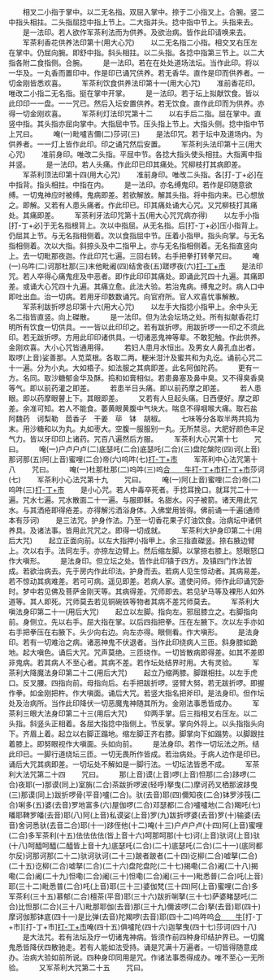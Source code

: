 <!-- { "loadSidebar": true } -->
　　相叉二小指于掌中。以二无名指。双屈入掌中。捺于二小指叉上。合腕。竖二中指头相拄。二头指屈捻中指上节上。二大指并头。捻中指中节上。头指来去。
　　是一法印。若人欲作军茶利法而为供养。及欲治病。皆作此印请唤来去。
　　军茶利香花供养法印第十(用大心咒)
　　以二无名指二小指。相交叉右压左在掌中。仍屈向腕。即舒中指。斜头相拄。以二头指。各捻中指第三节上。以二大指各附二食指侧。合腕。
　　是一法印。若在在处处道场法坛。当作此印。将以一华及。一丸香而置印中。作是印已诵咒供养。若无香华。直作是印而供养者。一切金刚皆悉欢喜。
　　军茶利饮食供养法印第十一(用大心咒)
　　准前香花印。唯改二小指二无名指。挺在掌中开掌。
　　是一法印。若于坛上拟献饮食。皆以此印印一一盘。一一咒已。然后入坛安置供养。若无饮食。直作此印而为供养。亦得一切金刚欢喜。
　　军茶利灯法印咒第十二
　　以右手后二指。屈在掌中。直竖中指。其头指亦屈向掌中。大指屈中节。压头指上节上。大指头侧。捻中指中节上咒曰。
　　唵(一)毗嚧吉儞(二)莎诃(三)
　　是法印咒。若于坛中及道场内。为供养者。一一灯上皆作此印。印之诵咒然后安置。
　　军茶利头法印第十三(用大心咒)
　　准前身印。唯改二头指。平屈中节。各捻大指头使头相拄。大指离中指并竖。
　　是一法印。若人头痛。作此印已印其痛处。咒柳枝打其病即差。
　　军茶利顶法印第十四(用大心咒)
　　准前身印。唯改二头指。各[打-丁+必]在中指背。指头相拄。中指在内。
　　是一法印。亦名缚鬼印。若作是印随意欲缚。一切鬼神应时被缚。鬼病即差。若欲解放。解其头指。将中指内来。已心想放之。即解。又若有人患头痛者。作此印已。印其痛处诵大心咒。又咒柳枝打其痛处。其痛即差。
　　军茶利牙法印咒第十五(用大心咒咒病亦得)
　　以左手小指[打-丁+必]于无名指根背上。次以中指屈。从无名指。后[打-丁+必]压小指背上。仍屈其上节。与无名指相侧着。次以食指屈中节。压着小指甲。指头向掌。与无名指相侧着。次以大指。斜捺头及中二指甲上。亦与无名指相侧着。无名指直竖向上。去一切毗那夜迦。作此印咒七遍。三回右转。右手把拳打转拳咒曰。
　　唵(一)乌吽(二)诃那杜那(三)末他毗阇(四)结舍夜(五)蹉啰夜(六)[打-丁+巿](七)
　　是法印咒。若人卒得心痛鬼疰及中恶者。即作此印印其痛处。即诵此咒四十九遍。其痛即差。或诵大心咒四十九遍。其痛立愈。此法大验。若治鬼病。缚鬼之时。病人口中即吐出血。治一切病。若用牙印数数诵咒。向官府所。官人欢喜忧事解散。
　　军茶利跋折啰总印第十六(用大心咒)
　　以左手大指捻小指甲上。余中头无名二指皆直竖。向上磔散。
　　是一法印。但为法会坛场之处。所有拟献香花灯明所有饮食一切供具。一一皆以此印印之。若有跋折啰。用跋折啰一一印之不须此印。若无跋折啰。方用此印印诸供具。一切诸恶鬼神等辈。不敢犯触。作此供养。金刚欢喜。大小心咒皆通用得。
　　若妇人患月水恒出。及男女人鼻孔血出者。取啰(上音)娑善那。人苋菜根。各取二两。粳米泔汁及蜜共和为丸讫。诵前心咒二十一遍。分为小丸。大如梧子。如法服之其病即差。此名阿伽陀药。
　　更有一方。名同。取沙糖郁金华及酥。捣和如膏相似。若患鼻塞及鼻中臭。又不得臭香臭等气。即以前药灌之即差。
　　若患半日头痛。即以前药摩之即差。
　　若人患眼。即以药摩眼瞽上下。其眼即差。
　　又若有人旦起头痛。日西便好。摩之即差。余准可知。若人不能食。萎黄眼黄腹中气块大。喘息不得咽喉大痛。取石盐　阿魏药　诃梨勒　茴香子　干姜　荜　钵　胡椒。
　　七味等分各取半两共捣为末。用沙糖和以为丸。丸如枣大。空腹一服服别一丸。无所禁忌。大肥好颜色丰足气力。皆以牙印印上诸药。咒百八遍然后方服。
　　军茶利大心咒第十七
　　咒曰。
　　唵(一)户卢户卢(二)底瑟吒(二合)底瑟吒(二合)(三)盘陀槃陀(四)诃(上音)那诃那(五)阿(上音)蜜哩(二合)帝(六)呜吽(七)[打-丁+巿](八)
　　军茶利中心法咒第十八
　　咒曰。
　　唵(一)杜那杜那(二)呜吽(三)呜[合　　牛](四)[打-丁+巿](五)[打-丁+巿](六)莎诃(七)
　　军茶利小心法咒第十九
　　咒曰。
　　唵(一)阿(上音)蜜哩(二合)帝(二)呜吽(三)[打-丁+巿](四)
　　是小心咒。若人中毒卒死者。手捻耳挽口。就耳咒二十一遍。咒水七遍。咒水散面二十一遍。与服即稣。名甜水。闪子被箭。诸天用此咒水。与其洒疮即得疮差。亦得解污洒浴身体。入佛堂用皆得。佛前诵一千遍(通师本有莎诃)
　　是三法咒。护身作法。乃至一切香花果子灯油饮食。治病坛中诸供养具。及诸法事。皆用此咒咒之。即得一切成就。
　　军茶利大护身印第二十(用后大咒)
　　起立正面向前。以左大指押小指甲上。余三指直磔竖。捺右腋边臂上。次以右手。法同左手。亦捺左边臂上。然后缩左脚。以掌捺右膝上。怒眼怒口作大嗔形。
　　是法身印。但立坛之处。皆作此印镇于四方。及镇四门作法皆成。若欲治病去。先于房内作此印法。护身而去。若病人见生惊动者。其病易差。若不惊动其病难差。若可可病。遥见即差。若病人家。遣使问师。师作此印诵咒卧时。梦中若见佛及菩萨金刚天等。其病得差。咒师即去。若见驴马等及裸形人如外道等。其人即死。咒师莫去若见铜碗铁等物者其病不差咒师莫去。
　　军茶利大嗔法身印第二十一(用后大咒)
　　起立以左脚。指向左。邪屈膝立之。右脚指向前。身侧立。先以右手。屈大指在掌。以后四指把拳。压在左腋下。次以左手亦如右手把拳压在右腋下。头少向右边。向左亦得。眼侧看。作大嗔形。
　　是法身印。若有一切难治之病。诸恶神鬼不伏退者。当作此印绕病人三匝。斜身膝如跪地。起大嗔色。诵后大咒。咒声莫绝。三匝绕作。一切皆散病即得差。如其不差即非鬼病。若其病人不至心者。其病不差。若作坛处结界时用。大有灵验。
　　军茶利大降魔法身印第二十二(用后大咒)
　　起立乃缩两膝。脚跟相拄。以左手虎口。反叉腰。四指向前。母指向后。右手把跋折啰。竖臂大努。若无跋折啰。即握作拳。如金刚把杵。作大嗔面。诵后大咒。若竖大指名把斧印。是法身印。但作坛处及治病所。当作此印降伏一切恶魔鬼神随其所为。金刚法事悉皆成办。
　　军茶利三眼大法身印第二十三(用后大咒)
　　仰两手掌。后三指相叉右压左。以二头指。斜竖头正相着。各屈大指捻中指侧上。节反掌。掌向外将上。以头指指头向下。齐眉上着。起立以右脚正蹋地。缩左脚正齐右膝。脚掌向下如蹋势。以脚跟拄着膝上。即努眼视作大嗔面。头如向前。
　　是法身印。若作一切坛法之所。结此印已。一脚行道绕坛三匝。一切无畏所作皆成。若治病处。于病人边作是印已。诵后大咒其病即差。一切坛处不解如是一脚行法。一切坛法皆悉不成。
　　军茶利大法咒第二十四
　　咒曰。
　　那(上音)谟(上音)啰(上音)怛那(二合)跢啰(二合)夜耶(一)那谟(同上)室旃(二合)茶跋折啰波(轻呼)拏曳(二)摩诃药叉栖那波跢曳(三)那谟(同上)跋折啰骨(平音)嚧(二合)。驮(去音)耶(四)儞知夜(二合)钵罗涉筏(二合)唎多(五)婆(去音)罗地富多(六)屋伽啰(二合)邓瑟都(二合)嚧嚧地(二合)羯吒(七)皤耶鞞罗皤(去音)耶(八)阿(上音)私谟娑(上音)罗(九)跋折啰婆(去音)罗(十)输婆(去音)舍诃悉驮(去音二合)耶(十一)跢侄他(十二)唵(十三)户卢户卢(十四)阿(上音)蜜哩(二合)多军茶利(十五)佉佉佉佉(皆上音十六)呵那呵那(十七)诃(上音)驮诃(上音)驮(十八)呵醯呵醯(二醯皆上音十九)底瑟吒(二合)(二十)底瑟吒(二合)(二十一)(底同都尔反)诃那诃那(二十二)驮诃驮诃(二十三)跛者跛者(二十四)讫柳(二合)嘘拏(二合)(二十五)讫柳(二合)嘘拏(二合)(二十六)盘陀盘陀(二十七)揭嘞(二合)阇(二十八)揭嘞(二合)阇(二十九)怛嘞(二合)阇(三十)怛嘞(二合)阇(三十一)毗悉普(二合)吒(上音)耶(三十二)毗悉普(二合)吒(上音)耶(三十三)婆伽梵(三十四)阿(上音)蜜哩(二合)多军茶利(三十五)慕郁(二合)檀茶(平音)耶(三十六)跋折唎拏(三十七)萨婆睹瑟吒(二合)比怛那(二合)(三十八)毗那耶伽(去音)那(三十九)儞波啰(二合)拏(去音)耶(四十)摩诃伽那钵底(四十一)是比弹(去音)陀羯啰(去音)耶(四十二)呜吽呜[合　　牛](四十三)[打-丁+巿][打-丁+巿][打-丁+巿](四十四)唵(四十五)俱嚧陀(四十六)迦拏曳(四十七)莎诃(四十八)
　　是大法咒。若有法坛及疗一切诸鬼神病。皆须作前四种身印结护界已。一切魔鬼悉皆降伏四散驰走。若有人能如法受持。诵是咒满十万遍者。一切皆得随意成办。治病大验如前所说。四种身印同用是咒。作诸法事悉得成办。唯不至心一无所验。
　　又军茶利大咒第二十五
　　咒曰。
